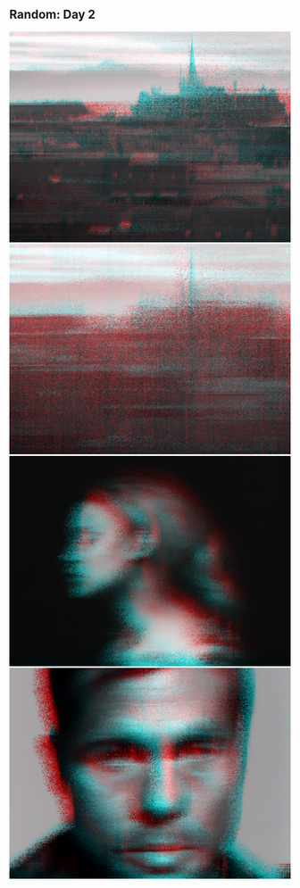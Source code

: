 ## Random: Day 2

![Output](img/day2-01.png)
![Output](img/day2-05.png)
![Output](img/day2-03.png)
![Output](img/day2-04.png)
